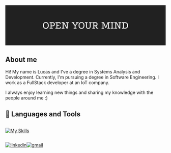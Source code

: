 <img src="./assets/cover.jpeg" alt="cover" title="cover"/>

## About me

Hi! My name is Lucas and I've a degree in Systems Analysis and Development. Currently, I'm pursuing a degree in Software Engineering. 
I work as a FullStack developer at an IoT company.

I always enjoy learning new things and sharing my knowledge with the people around me :)


## 🧰 Languages and Tools
<div style="display:flex;align-items:center;gap:4px">

 [![My Skills](https://skillicons.dev/icons?i=ts,adonis,nest,express,nodejs,prisma,sequelize,react,nextjs,styledcomponents,tailwindcss,sass,docker,nginx,mongodb,postgres,mysql,redis,go,java,kotlin,spring,rabbitmq,git,linux,gcp,azure,aws,heroku,vercel)](https://skillicons.dev)
</div> 

[![linkedin](https://img.shields.io/badge/linkedin-%230077B5.svg?&style=for-the-badge&logo=linkedin&logoColor=white)](https://www.linkedin.com/in/lucasfeitosadev/ "linkedin")[![gmail](https://img.shields.io/badge/Gmail-D14836?style=for-the-badge&logo=gmail&logoColor=white)](mailto:lukasalves271@gmail.com?subject=contato "send mail")


<!-- <img align="center" style="height: 200px;" src="https://github-readme-stats.vercel.app/api?username=lucasti79&show_icons=true&locale=en&count_private=true&include_all_commits=true&hide=issues" alt="stats" title="stats"/>
// <img align="center" style="height: 200" src="https://github-readme-stats.vercel.app/api/top-langs/?username=LucasTI79&layout=compact&langs_count=8&hide=css,html" alt="languages" title="languages"/>
<img style="height: 200px;" src="https://wakatime.com/share/@8ed467fd-eddb-4dd6-9f5d-a56264ee9c9c/c82fc734-865c-45c9-af89-4998aaf79b2f.svg" /> -->



